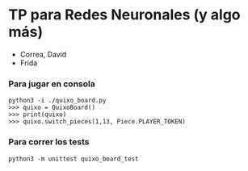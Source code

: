 # TP para Redes Neuronales (y algo más)

- Correa, David
- Frida 

### Para jugar en consola
```
python3 -i ./quixo_board.py
>>> quixo = QuixoBoard()
>>> print(quixo)
>>> quixo.switch_pieces(1,13, Piece.PLAYER_TOKEN)
```

### Para correr los tests
```
python3 -m unittest quixo_board_test
```
